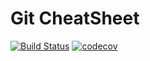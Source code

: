 # Git CheatSheet
[![Build Status](https://travis-ci.org/FaithAdekunle/git-cheatsheet.svg?branch=develop)](https://travis-ci.org/FaithAdekunle/git-cheatsheet)
[![codecov](https://codecov.io/gh/FaithAdekunle/git-cheatsheet/branch/master/graph/badge.svg)](https://codecov.io/gh/FaithAdekunle/git-cheatsheet)
